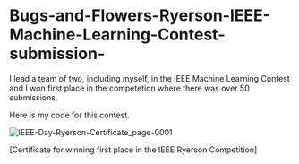 # Bugs-and-Flowers-Ryerson-IEEE-Machine-Learning-Contest-submission-

I lead a team of two, including myself, in the IEEE Machine Learning Contest and I won first place in the competetion where there was over 50 submissions. 

Here is my code for this contest.




![IEEE-Day-Ryerson-Certificate_page-0001](https://user-images.githubusercontent.com/44485548/71216588-e15bae00-2288-11ea-917f-cd2e9478faa7.jpg)

[Certificate for winning first place in the IEEE Ryerson Competition]
